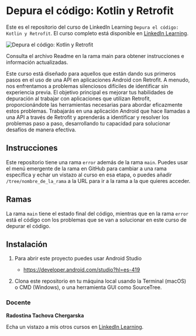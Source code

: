 # Depura el código: Kotlin y Retrofit

Este es el repositorio del curso de LinkedIn Learning `Depura el código: Kotlin y Retrofit`. El curso completo está disponible en [LinkedIn Learning][lil-course-url].

![Depura el código: Kotlin y Retrofit][lil-thumbnail-url] 

Consulta el archivo Readme en la rama main para obtener instrucciones e información actualizadas.

Este curso está diseñado para aquellos que están dando sus primeros pasos en el uso de una API en aplicaciones Android con Retrofit. A menudo, nos enfrentamos a problemas silenciosos difíciles de identificar sin experiencia previa. El objetivo principal es mejorar tus habilidades de depuración al trabajar con aplicaciones que utilizan Retrofit, proporcionándote las herramientas necesarias para abordar eficazmente estos problemas. Trabajarás en una aplicación Android que hace llamadas a una API a través de Retrofit y aprenderás a identificar y resolver los problemas paso a paso, desarrollando tu capacidad para solucionar desafíos de manera efectiva.

## Instrucciones

Este repositorio tiene una rama `error` además de la rama `main`. Puedes usar el menú emergente de la rama en GitHub para cambiar a una rama específica y echar un vistazo al curso en esa etapa, o puedes añadir `/tree/nombre_de_la_rama` a la URL para ir a la rama a la que quieres acceder.

## Ramas

La rama `main` tiene el estado final del código, mientras que en la rama `error` está el código con los problemas que se van a solucionar en este curso de depurar el código. 

## Instalación

1. Para abrir este proyecto puedes usar Android Studio
   - https://developer.android.com/studio?hl=es-419

2. Clona este repositorio en tu máquina local usando la Terminal (macOS) o CMD (Windows), o una herramienta GUI como SourceTree.

### Docente

**Radostina Tachova Chergarska**

Echa un vistazo a mis otros cursos en [LinkedIn Learning](https://www.linkedin.com/learning/instructors/radostina-tachova-chergarska).

[0]: # (Replace these placeholder URLs with actual course URLs)
[lil-course-url]: https://www.linkedin.com
[lil-thumbnail-url]: https:

[1]: # (End of ES-Instruction ###############################################################################################)
